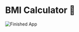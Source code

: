 
# BMI Calculator 💪

![Finished App](https://github.com/londonappbrewery/Images/blob/master/bmi-calc-demo.gif)

